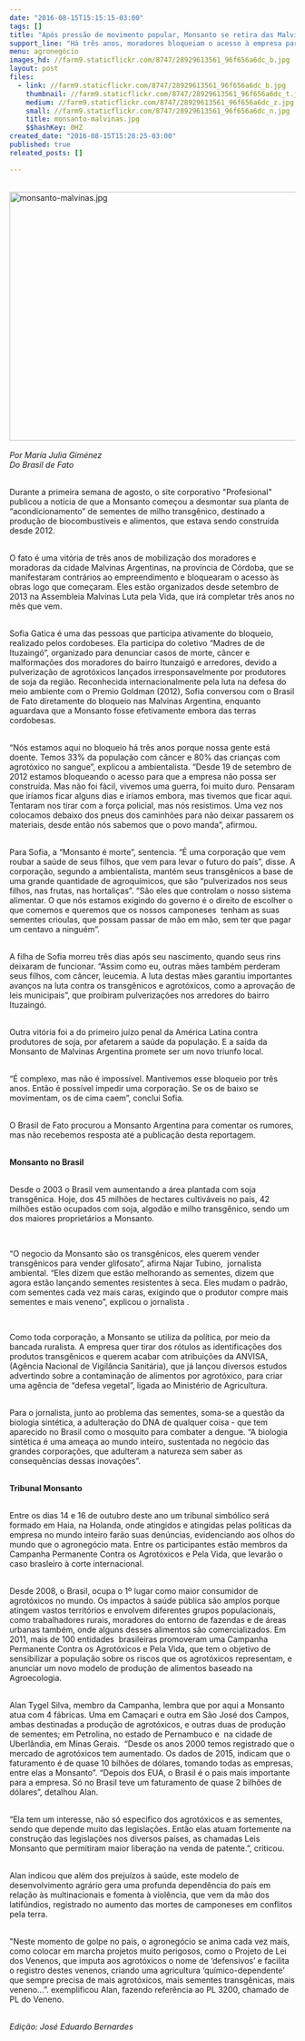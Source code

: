 ```yaml
---
date: "2016-08-15T15:15:15-03:00"
tags: []
title: "Após pressão de movimento popular, Monsanto se retira das Malvinas Argentinas"
support_line: "Há três anos, moradores bloqueiam o acesso à empresa para impedir a abertura de uma fábrica de sementes transgênicas"
menu: agronegócio
images_hd: //farm9.staticflickr.com/8747/28929613561_96f656a6dc_b.jpg
layout: post
files:
  - link: //farm9.staticflickr.com/8747/28929613561_96f656a6dc_b.jpg
    thumbnail: //farm9.staticflickr.com/8747/28929613561_96f656a6dc_t.jpg
    medium: //farm9.staticflickr.com/8747/28929613561_96f656a6dc_z.jpg
    small: //farm9.staticflickr.com/8747/28929613561_96f656a6dc_n.jpg
    title: monsanto-malvinas.jpg
    $$hashKey: 0HZ
created_date: "2016-08-15T15:28:25-03:00"
published: true
releated_posts: []

---
```

<p><br />
<img alt="monsanto-malvinas.jpg" height="438" src="//farm9.staticflickr.com/8747/28929613561_96f656a6dc_b.jpg" width="700" /><br />
<br />
<em>Por Mar&iacute;a Julia Gim&eacute;nez<br />
Do Brasil de Fato</em></p>

<p><br />
Durante a primeira semana de agosto, o site corporativo &quot;Profesional&quot; publicou a not&iacute;cia de que a Monsanto come&ccedil;ou a desmontar sua planta de &ldquo;acondicionamento&rdquo; de sementes de milho transg&ecirc;nico, destinado a produ&ccedil;&atilde;o de biocombust&iacute;veis e alimentos, que estava sendo constru&iacute;da desde 2012.</p>

<p><br />
O fato &eacute; uma vit&oacute;ria de tr&ecirc;s anos de mobiliza&ccedil;&atilde;o dos moradores e moradoras da cidade Malvinas Argentinas, na prov&iacute;ncia de C&oacute;rdoba, que se manifestaram contr&aacute;rios ao empreendimento e bloquearam o acesso &agrave;s obras logo que come&ccedil;aram. Eles est&atilde;o organizados desde setembro de 2013 na Assembleia Malvinas Luta pela Vida, que ir&aacute; completar tr&ecirc;s anos no m&ecirc;s que vem.</p>

<p><br />
Sofia Gatica &eacute; uma das pessoas que participa ativamente do bloqueio, realizado pelos cordobeses. Ela participa do coletivo &ldquo;Madres de de Ituzaing&oacute;&rdquo;, organizado para denunciar casos de morte, c&acirc;ncer e malforma&ccedil;&otilde;es dos moradores do bairro Itunzaig&oacute; e arredores, devido a pulveriza&ccedil;&atilde;o de agrot&oacute;xicos lan&ccedil;ados irresponsavelmente por produtores de soja da regi&atilde;o. Reconhecida internacionalmente pela luta na defesa do meio ambiente com o Premio Goldman (2012), Sofia conversou com o Brasil de Fato diretamente do bloqueio nas Malvinas Argentina, enquanto aguardava que a Monsanto fosse efetivamente embora das terras cordobesas.</p>

<p><br />
&ldquo;N&oacute;s estamos aqui no bloqueio h&aacute; tr&ecirc;s anos porque nossa gente est&aacute; doente. Temos 33% da popula&ccedil;&atilde;o com c&acirc;ncer e 80% das crian&ccedil;as com agrot&oacute;xico no sangue&rdquo;, explicou a ambientalista. &ldquo;Desde 19 de setembro de 2012 estamos bloqueando o acesso para que a empresa n&atilde;o possa ser constru&iacute;da. Mas n&atilde;o foi f&aacute;cil, vivemos uma guerra, foi muito duro. Pensaram que ir&iacute;amos ficar alguns dias e ir&iacute;amos embora, mas tivemos que ficar aqui. Tentaram nos tirar com a for&ccedil;a policial, mas n&oacute;s resistimos. Uma vez nos colocamos debaixo dos pneus dos caminh&otilde;es para n&atilde;o deixar passarem os materiais, desde ent&atilde;o n&oacute;s sabemos que o povo manda&rdquo;, afirmou.</p>

<p><br />
Para Sofia, a &ldquo;Monsanto &eacute; morte&rdquo;, sentencia. &ldquo;&Eacute; uma corpora&ccedil;&atilde;o que vem roubar a sa&uacute;de de seus filhos, que vem para levar o futuro do pa&iacute;s&rdquo;, disse. A corpora&ccedil;&atilde;o, segundo a ambientalista, mant&eacute;m seus transg&ecirc;nicos a base de uma grande quantidade de agroqu&iacute;micos, que s&atilde;o &ldquo;pulverizados nos seus filhos, nas frutas, nas hortali&ccedil;as&rdquo;. &ldquo;S&atilde;o eles que controlam o nosso sistema alimentar. O que n&oacute;s estamos exigindo do governo &eacute; o direito de escolher o que comemos e queremos que os nossos camponeses&nbsp; tenham as suas sementes crioulas, que possam passar de m&atilde;o em m&atilde;o, sem ter que pagar um centavo a ningu&eacute;m&rdquo;.</p>

<p><br />
A filha de Sofia morreu tr&ecirc;s dias ap&oacute;s seu nascimento, quando seus rins deixaram de funcionar. &ldquo;Assim como eu, outras m&atilde;es tamb&eacute;m perderam seus filhos, com c&acirc;ncer, leucemia. A luta destas m&atilde;es garantiu importantes avan&ccedil;os na luta contra os transg&ecirc;nicos e agrot&oacute;xicos, como a aprova&ccedil;&atilde;o de leis municipais&rdquo;, que proibiram pulveriza&ccedil;&otilde;es nos arredores do bairro Ituzaing&oacute;.</p>

<p><br />
Outra vit&oacute;ria foi a do primeiro ju&iacute;zo penal da Am&eacute;rica Latina contra produtores de soja, por afetarem a sa&uacute;de da popula&ccedil;&atilde;o. E a sa&iacute;da da Monsanto de Malvinas Argentina promete ser um novo triunfo local.</p>

<p><br />
&ldquo;&Eacute; complexo, mas n&atilde;o &eacute; imposs&iacute;vel. Mantivemos esse bloqueio por tr&ecirc;s anos. Ent&atilde;o &eacute; poss&iacute;vel impedir uma corpora&ccedil;&atilde;o. Se os de baixo se movimentam, os de cima caem&rdquo;, conclui Sofia.</p>

<p><br />
O Brasil de Fato procurou a Monsanto Argentina para comentar os rumores, mas n&atilde;o recebemos resposta at&eacute; a publica&ccedil;&atilde;o desta reportagem.</p>

<p><br />
<strong>Monsanto no Brasil</strong></p>

<p><br />
Desde o 2003 o Brasil vem aumentando a &aacute;rea plantada com soja transg&ecirc;nica. Hoje, dos 45 milh&otilde;es de hectares cultiv&aacute;veis no pa&iacute;s, 42 milh&otilde;es est&atilde;o ocupados com soja, algod&atilde;o e milho transg&ecirc;nico, sendo um dos maiores propriet&aacute;rios a Monsanto.</p>

<p>&nbsp;</p>

<p>&ldquo;O negocio da Monsanto s&atilde;o os transg&ecirc;nicos, eles querem vender transg&ecirc;nicos para vender glifosato&rdquo;, afirma Najar Tubino,&nbsp; jornalista ambiental. &ldquo;Eles dizem que est&atilde;o melhorando as sementes, dizem que agora est&atilde;o lan&ccedil;ando sementes resistentes &agrave; seca. Eles mudam o padr&atilde;o, com sementes cada vez mais caras, exigindo que o produtor compre mais sementes e mais veneno&rdquo;, explicou o jornalista .</p>

<p>&nbsp;</p>

<p>Como toda corpora&ccedil;&atilde;o, a Monsanto se utiliza da pol&iacute;tica, por meio da bancada ruralista. A empresa quer tirar dos r&oacute;tulos as identifica&ccedil;&otilde;es dos produtos transg&ecirc;nicos e querem acabar com atribui&ccedil;&otilde;es da ANVISA, (Ag&ecirc;ncia Nacional de Vigil&acirc;ncia Sanit&aacute;ria), que j&aacute; lan&ccedil;ou diversos estudos advertindo sobre a contamina&ccedil;&atilde;o de alimentos por agrot&oacute;xico, para criar uma ag&ecirc;ncia de &ldquo;defesa vegetal&rdquo;, ligada ao Minist&eacute;rio de Agricultura.</p>

<p><br />
Para o jornalista, junto ao problema das sementes, soma-se a quest&atilde;o da biologia sint&eacute;tica, a adultera&ccedil;&atilde;o do DNA de qualquer coisa - que tem aparecido no Brasil como o mosquito para combater a dengue. &ldquo;A biologia sint&eacute;tica &eacute; uma amea&ccedil;a ao mundo inteiro, sustentada no neg&oacute;cio das grandes corpora&ccedil;&otilde;es, que adulteram a natureza sem saber as consequ&ecirc;ncias dessas inova&ccedil;&otilde;es&rdquo;.</p>

<p><br />
<strong>Tribunal Monsanto</strong></p>

<p><br />
Entre os dias 14 e 16 de outubro deste ano um tribunal simb&oacute;lico ser&aacute; formado em Haia, na Holanda, onde atingidos e atingidas pelas pol&iacute;ticas da empresa no mundo inteiro far&atilde;o suas den&uacute;ncias, evidenciando aos olhos do mundo que o agroneg&oacute;cio mata. Entre os participantes est&atilde;o membros da Campanha Permanente Contra os Agrot&oacute;xicos e Pela Vida, que levar&atilde;o o caso brasleiro &agrave; corte internacional.</p>

<p><br />
Desde 2008, o Brasil, ocupa o 1&ordm; lugar como maior consumidor de agrot&oacute;xicos no mundo. Os impactos &agrave; sa&uacute;de p&uacute;blica s&atilde;o amplos porque atingem vastos territ&oacute;rios e envolvem diferentes grupos populacionais, como trabalhadores rurais, moradores do entorno de fazendas e de &aacute;reas urbanas tamb&eacute;m, onde alguns desses alimentos s&atilde;o comercializados. Em 2011, mais de 100 entidades&nbsp; brasileiras promoveram uma Campanha Permanente Contra os Agrot&oacute;xicos e Pela Vida, que tem o objetivo de sensibilizar a popula&ccedil;&atilde;o sobre os riscos que os agrot&oacute;xicos representam, e anunciar um novo modelo de produ&ccedil;&atilde;o de alimentos baseado na Agroecologia.</p>

<p><br />
Alan Tygel Silva, membro da Campanha, lembra que por aqui a Monsanto atua com 4 f&aacute;bricas. Uma em Cama&ccedil;ari e outra em S&atilde;o Jos&eacute; dos Campos, ambas destinadas a produ&ccedil;&atilde;o de agrot&oacute;xicos, e outras duas de produ&ccedil;&atilde;o de sementes; em Petrolina, no estado de Pernambuco e&nbsp; na cidade de Uberl&acirc;ndia, em Minas Gerais.&nbsp; &ldquo;Desde os anos 2000 temos registrado que o mercado de agrot&oacute;xicos tem aumentado. Os dados de 2015, indicam que o faturamento &eacute; de quase 10 bilh&otilde;es de d&oacute;lares, tomando todas as empresas, entre elas a Monsanto&rdquo;. &ldquo;Depois dos EUA, o Brasil &eacute; o pais mais importante para a empresa. S&oacute; no Brasil teve um faturamento de quase 2 bilh&otilde;es de d&oacute;lares&rdquo;, detalhou Alan.</p>

<p><br />
&ldquo;Ela tem um interesse, n&atilde;o s&oacute; especifico dos agrot&oacute;xicos e as sementes, sendo que depende muito das legisla&ccedil;&otilde;es. Ent&atilde;o elas atuam fortemente na constru&ccedil;&atilde;o das legisla&ccedil;&otilde;es nos diversos pa&iacute;ses, as chamadas Leis Monsanto que permitiram maior libera&ccedil;&atilde;o na venda de patente.&rdquo;, criticou.</p>

<p><br />
Alan indicou que al&eacute;m dos preju&iacute;zos &agrave; sa&uacute;de, este modelo de desenvolvimento agr&aacute;rio gera uma profunda depend&ecirc;ncia do pa&iacute;s em rela&ccedil;&atilde;o &agrave;s multinacionais e fomenta &agrave; viol&ecirc;ncia, que vem da m&atilde;o dos latif&uacute;ndios, registrado no aumento das mortes de camponeses em conflitos pela terra.</p>

<p><br />
&quot;Neste momento de golpe no pa&iacute;s, o agroneg&oacute;cio se anima cada vez mais, como colocar em marcha projetos muito perigosos, como o Projeto de Lei dos Venenos, que imputa aos agrot&oacute;xicos o nome de &lsquo;defensivos&rsquo; e facilita o registro destes venenos, criando uma agricultura &lsquo;qu&iacute;mico-dependente&rsquo; que sempre precisa de mais agrot&oacute;xicos, mais sementes transg&ecirc;nicas, mais veneno&hellip;&rdquo;. exemplificou Alan, fazendo refer&ecirc;ncia ao PL 3200, chamado de PL do Veneno.</p>

<p><br />
<em>Edi&ccedil;&atilde;o: Jos&eacute; Eduardo Bernardes</em></p>

